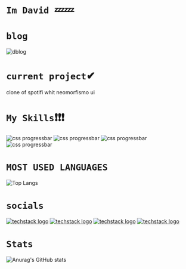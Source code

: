 # `Im David `💤💤

# `blog`
![dblog](https://ibb.co/ZKYG2D5)
# `current project`✔
 clone of spotifi whit neomorfismo ui


# `My Skills`❗❗❗
![css progressbar](https://readme-components.vercel.app/api?component=linearprogress&value=70&skill=Html&fill=aqua)
![css progressbar](https://readme-components.vercel.app/api?component=linearprogress&value=60&skill=JS&&fill=aqua)
![css progressbar](https://readme-components.vercel.app/api?component=linearprogress&value=70&skill=Css&fill=aqua)
![css progressbar](https://readme-components.vercel.app/api?component=linearprogress&value=50&skill=React&fill=aqua)

# `MOST USED LANGUAGES`
![Top Langs](https://github-readme-stats.vercel.app/api/top-langs/?username=itsDavidev&layout=compac&title_color=0ff&icon_color=f00&text_color=fff&bg_color=000)

# `socials` 
[![techstack logo](https://readme-components.vercel.app/api?component=logo&logo=twitter&text=Twitter&animation=spin&fill=1DA1F2)](https://twitter.com/itsDavidev)
[![techstack logo](https://readme-components.vercel.app/api?component=logo&logo=linkedin&text=LinkIn&animation=spin&fill=162636)](https://www.linkedin.com/in/david-lezama-a81741219/)
[![techstack logo](https://readme-components.vercel.app/api?component=logo&logo=instagram&text=Intagram&animation=spin&fill=c13584)](https://www.instagram.com/itsDavidev/)
[![techstack logo](https://readme-components.vercel.app/api?component=logo&logo=github&text=github&animation=spin&fill=000000)](https://github.com/L-Davidev/itsDavidev)

# `Stats` 
![Anurag's GitHub stats](https://github-readme-stats.vercel.app/api?username=itsDavidev&show_icons=true&title_color=0ff&icon_color=f00&text_color=fff&bg_color=000)
